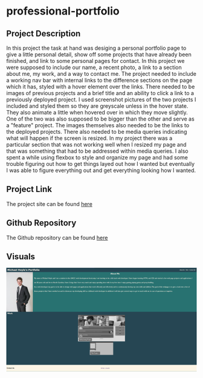 # professional-portfolio

## Project Description
In this project the task at hand was desiging a personal portfolio page to give a little personal detail, show off some projects that have already been finished, and link to some personal pages for contact. In this project we were supposed to include our name, a recent photo, a link to a section about me, my work, and a way to contact me. The project needed to include a working nav bar with internal links to the difference sections on the page which it has, styled with a hover element over the links. There needed to be images of previous projects and a brief title and an ability to click a link to a previously deployed project. I used screenshot pictures of the two projects I included and styled them so they are greyscale unless in the hover state. They also animate a little when hovered over in which they move slightly. One of the two was also supposed to be bigger than the other and serve as a "feature" project. The images themselves also needed to be the links to the deployed projects. There also needed to be media queries indicating what will happen if the screen is resized. In my project there was a particular section that was not working well when I resized my page and that was something that had to be addressed within media queries. I also spent a while using flexbox to style and organize my page and had some trouble figuring out how to get things layed out how I wanted but eventually I was able to figure everything out and get everything looking how I wanted. 

## Project Link
The project site can be found [here](https://choyle-01.github.io/professional-portfolio/)

## Github Repository
The Github repository can be found [here](https://github.com/choyle-01/professional-portfolio)

## Visuals
![photo of finished website](./assets/images/portfolio-project.png)